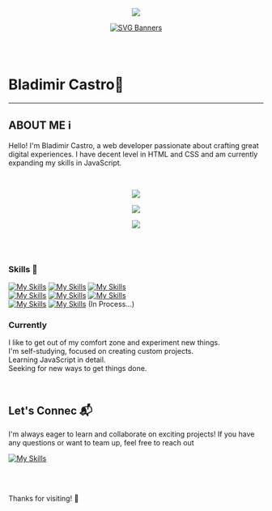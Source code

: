 <p align="center" >
  
<img  src="https://komarev.com/ghpvc/?username=blad232x&color=green"/>
</p>
<p align="center">
  <a href="https://github.com/Akshay090/svg-banners">
    <img src="https://svg-banners.vercel.app/api?type=typeWriter&text1=Bladimir%20Castro%20💻&width=1000&height=150" alt="SVG Banners">
  </a>
</p>
<br>
<br>

# Bladimir Castro💼

---

## **ABOUT ME** ℹ️
Hello! I'm Bladimir Castro, a web developer passionate about crafting great digital experiences. I have decent level in HTML and CSS and am currently expanding my skills in JavaScript.

<br>

<p align="center">  
<img  src="https://github-readme-stats.vercel.app/api/top-langs/?username=blad232&theme=shadow_green&hide_border=false&border_color=28b463&layout=compact" />
</p>
<p align="center">  
  
<img align="center" src="https://github-readme-stats.vercel.app/api?username=blad232&show_icons=true&theme=shadow_green&border_color=28b463&hide_border=false" />
</p>

<p align="center">  
<img  src="https://github-readme-streak-stats.herokuapp.com/?user=blad232&theme=shadow_green&hide_border=false&border=28b463"/> 
</p>
<br/>
<br/>



### Skills 🚀
<a href="google.com" target="_blank">[![My Skills](https://skillicons.dev/icons?i=html)](https://www.w3schools.com/html/)<a/>
[![My Skills](https://skillicons.dev/icons?i=css)](https://developer.mozilla.org/es/docs/Web/CSS)
[![My Skills](https://skillicons.dev/icons?i=vscode)](https://code.visualstudio.com/)<br/>
[![My Skills](https://skillicons.dev/icons?i=windows)](https://www.microsoft.com/es-es/windows?r=1)
[![My Skills](https://skillicons.dev/icons?i=git)](https://git-scm.com/)
[![My Skills](https://skillicons.dev/icons?i=github)](https://github.com/)<br/>
[![My Skills](https://skillicons.dev/icons?i=js)](https://developer.mozilla.org/es/docs/Web/JavaScript)
[![My Skills](https://skillicons.dev/icons?i=nodejs)](https://nodejs.org/en)
(In Process...)





### Currently 
I like to get out of my comfort zone and experiment new things.
<br>
I'm self-studying, focused on creating custom projects.
<br>
Learning JavaScript in detail.
<br>
Seeking for new ways to get things done.


  

<br>


## **Let's Connec** 📬
I'm always eager to learn and collaborate on exciting projects! If you have any questions or want to team up, feel free to reach out
<br/>

[![My Skills](https://skillicons.dev/icons?i=gmail,linkedin,twitter&theme=light&perline=1)](https://skillicons.dev)
 
<br>
<br>


  Thanks for visiting! 👋

